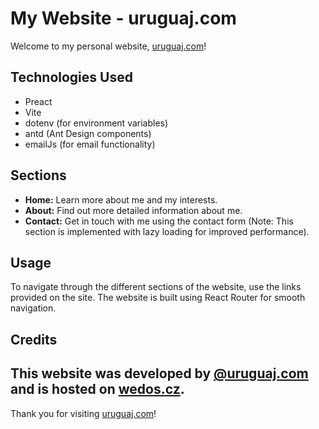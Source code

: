 # My Website - uruguaj.com

Welcome to my personal website, [uruguaj.com](https://uruguaj.com)!

## Technologies Used

- Preact
- Vite
- dotenv (for environment variables)
- antd (Ant Design components)
- emailJs (for email functionality)

## Sections

- **Home:** Learn more about me and my interests.
- **About:** Find out more detailed information about me.
- **Contact:** Get in touch with me using the contact form (Note: This section is implemented with lazy loading for improved performance).

## Usage

To navigate through the different sections of the website, use the links provided on the site. The website is built using React Router for smooth navigation.

## Credits

This website was developed by [@uruguaj.com](https://twitter.com/uruguaj) and is hosted on [wedos.cz](https://www.wedos.cz/). 
---

Thank you for visiting [uruguaj.com](https://uruguaj.com)!
